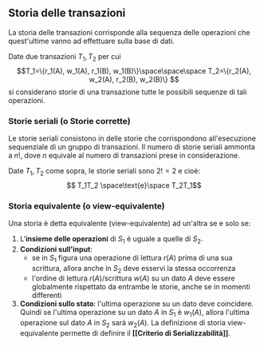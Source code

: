 ## Storia delle transazioni
La storia delle transazioni corrisponde alla sequenza delle operazioni che quest'ultime vanno ad effettuare sulla base di dati.

Date due transazioni $T_1,T_2$ per cui $$T_1=\{r_1(A), w_1(A), r_1(B), w_1(B)\}\space\space\space T_2=\{r_2(A), w_2(A), r_2(B), w_2(B)\} $$ si considerano storie di una transazione tutte le possibili sequenze di tali operazioni.

### Storie seriali (o Storie corrette)
Le storie seriali consistono in delle storie che corrispondono all'esecuzione sequenziale di un gruppo di transazioni.
Il numero di storie seriali ammonta a $n!$, dove $n$ equivale al numero di transazioni prese in considerazione.

Date $T_1,T_2$ come sopra, le storie seriali sono $2! = 2$ e cioè:
$$ T_1T_2 \space\text{e}\space T_2T_1$$
### Storia equivalente (o view-equivalente)
Una storia è detta equivalente (view-equivalente) ad un'altra se e solo se:
1. L'**insieme delle operazioni** di $S_1$ è uguale a quelle di $S_2$.
2. **Condizioni sull'input**:
   - se in $S_1$ figura una operazione di lettura $r(A)$ prima di una sua scrittura, allora anche in $S_2$ deve esservi la stessa occorrenza
   - l'ordine di lettura $r(A)$/scrittura $w(A)$ su un dato $A$ deve essere globalmente rispettato da entrambe le storie, anche se in momenti differenti
3. **Condizioni sullo stato**: l'ultima operazione su un dato deve coincidere. Quindi se l'ultima operazione su un dato $A$ in $S_1$ è $w_1(A)$, allora l'ultima operazione sul dato $A$ in $S_2$ sarà $w_2(A)$.
La definizione di storia view-equivalente permette di definire il **[[Criterio di Serializzabilità]]**.
 